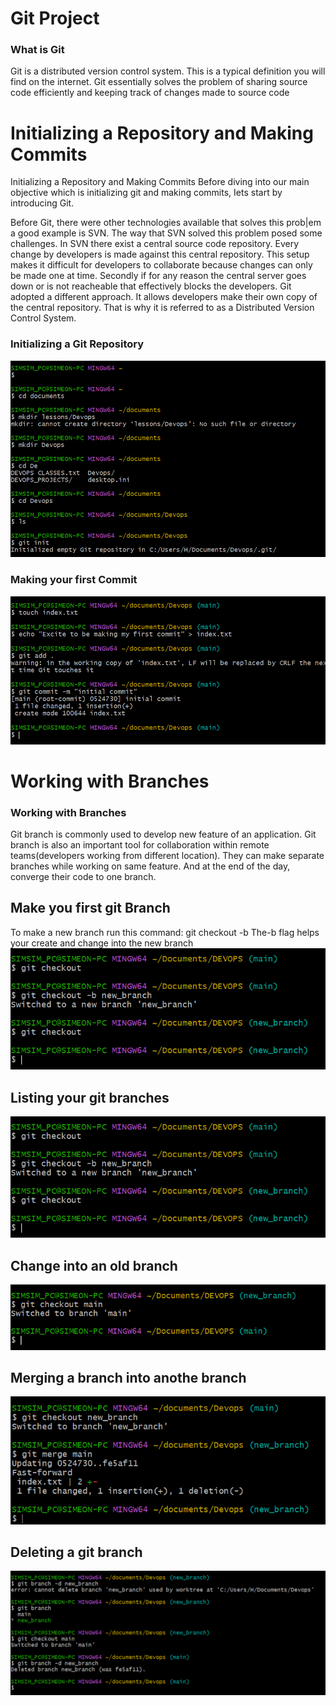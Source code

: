 # Git Project
### What is Git
Git is a distributed version control system. This is a typical definition you will find on the internet.
Git essentially solves the problem of sharing source code efficiently and keeping track of changes made to
source code

# Initializing a Repository and Making Commits
Initializing a Repository and Making Commits
Before diving into our main objective which is initializing git and making commits, Iets start by introducing Git.

Before Git, there were other technologies available that solves this prob|em a good example is SVN.
The way that SVN solved this problem posed some challenges. In SVN there exist a central source code repository. Every
change by developers is made against this central repository. This setup makes it difficult for developers to collaborate
because changes can only be made one at time. Secondly if for any reason the central server goes down or is not reacheable that effectively blocks the developers.
Git adopted a different approach. It allows developers make their own copy of the central repository. That is why it is
referred to as a Distributed Version Control System.
### Initializing a Git Repository

![initiate git](Git_Images/git_1.png)

### Making your first Commit
![Git commit](Git_Images/git_2.png)

# Working with Branches
### Working with Branches
Git branch is commonly used to develop new feature of an application.
Git branch is also an important tool for collaboration within remote teams(developers working from different location).
They can make separate branches while working on same feature. And at the end of the day, converge their code to one
branch.
## Make you first git Branch
To make a new branch run this command: git checkout -b
The-b flag helps your create and change into the new branch
![Git branch](Git_Images/git_branch.png)
## Listing your git branches
![Git branch list](Git_Images/git_list.png)

## Change into an old branch
![Git checkout](Git_Images/git_checkout.png)

## Merging a branch into anothe branch
![Git merge](Git_Images/git_merge.png)

## Deleting a git branch
![Git delection](Git_Images/git_5.png)
